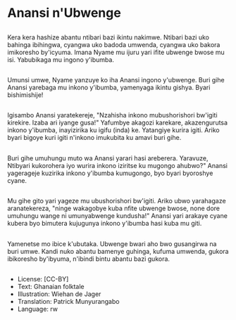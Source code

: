 # Anansi n'Ubwenge

##
Kera kera hashize abantu ntibari bazi ikintu nakimwe. Ntibari bazi uko bahinga ibihingwa, cyangwa uko badoda umwenda, cyangwa uko bakora imikoresho by'icyuma. Imana Nyame mu ijuru yari ifite ubwenge bwose mu isi. Yabubikaga mu ingono y'ibumba.

##
Umunsi umwe, Nyame yanzuye ko iha Anansi ingono y'ubwenge. Buri gihe Anansi yarebaga mu inkono y'ibumba, yamenyaga ikintu gishya. Byari bishimishije!

##
Igisambo Anansi yaratekereje, "Nzahisha inkono mubushorishori bw'igiti kirekire. Izaba ari iyange gusa!" Yafumbye akagozi karekare, akazengurutsa inkono y'ibumba, inayizirika ku igifu (inda) ke. Yatangiye kurira igiti. Ariko byari bigoye kuri igiti n'inkono imukubita ku amavi buri gihe.

##
Buri gihe umuhungu muto wa Anansi yarari hasi areberera. Yaravuze, Ntibyari kukorohera iyo wurira inkono iziritse ku mugongo ahubwo?" Anansi yagerageje kuzirika inkono y'ibumba kumugongo, byo byari byoroshye cyane.

##
Mu gihe gito yari yageze mu ubushorishori bw'igiti. Ariko ubwo yarahagaze aranatekereza, "ninge wakagobye kuba nfite ubwenge bwose, none dore umuhungu wange ni umunyabwenge kundusha!" Anansi yari arakaye cyane kubera byo bimutera kujugunya inkono y'ibumba hasi kuba mu giti.

##
Yamenetse mo ibice k'ubutaka. Ubwenge bwari aho bwo gusangirwa na buri umwe. Kandi nuko abantu bamenye guhinga, kufuma umwenda, gukora ibikoresho by'ibyuma, n'ibindi bintu abantu bazi gukora.

##
* License: [CC-BY]
* Text: Ghanaian folktale
* Illustration: Wiehan de Jager
* Translation: Patrick Munyurangabo
* Language: rw
